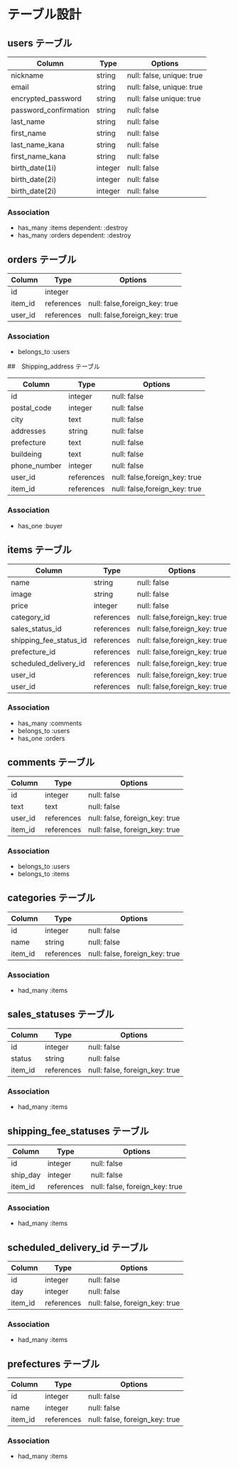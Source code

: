 # テーブル設計

## users テーブル

| Column                   | Type    | Options                   |
| ------------------------ | ------- | ------------------------- |
| nickname                 | string  | null: false, unique: true |
| email                    | string  | null: false, unique: true |
| encrypted_password       | string  | null: false  unique: true |
| password_confirmation    | string  | null: false               |
| last_name                | string  | null: false               |
| first_name               | string  | null: false               |
| last_name_kana           | string  | null: false               |
| first_name_kana          | string  | null: false               |
| birth_date(1i)           | integer | null: false               |
| birth_date(2i)           | integer | null: false               |
| birth_date(2i)           | integer | null: false               |

### Association

- has_many :items dependent: :destroy
- has_many :orders dependent: :destroy 


## orders テーブル

| Column    | Type       | Options                       |
| --------- | ---------- | ----------------------------- |
| id        | integer    |                               |
| item_id   | references | null: false,foreign_key: true |
| user_id   | references | null: false,foreign_key: true |

### Association

- belongs_to :users


##　Shipping_address テーブル


| Column        | Type       | Options                       |
| ------------- | ---------- | ----------------------------- |
| id            | integer    | null: false                   |
| postal_code   | integer    | null: false                   |
| city          | text       | null: false                   |
| addresses     | string     | null: false                   |
| prefecture    | text       | null: false                   |
| buildeing     | text       | null: false                   |
| phone_number  | integer    | null: false                   |
| user_id       | references | null: false,foreign_key: true |
| item_id       | references | null: false,foreign_key: true |

### Association

- has_one :buyer

## items テーブル

| Column                  | Type       | Options                       |
| ----------------------- | ---------- | ----------------------------- |
| name                    | string     | null: false                   |
| image                   | string     | null: false                   |
| price                   | integer    | null: false                   |
| category_id             | references | null: false,foreign_key: true |
| sales_status_id         | references | null: false,foreign_key: true |
| shipping_fee_status_id  | references | null: false,foreign_key: true |
| prefecture_id           | references | null: false,foreign_key: true |
| scheduled_delivery_id   | references | null: false,foreign_key: true |
| user_id                 | references | null: false,foreign_key: true |
| user_id                 | references | null: false,foreign_key: true |

### Association

- has_many :comments
- belongs_to :users  
- has_one :orders



## comments テーブル

| Column    | Type         | Options                        |
| --------- | ------------ | ------------------------------ |
| id        | integer      | null: false                    |
| text      | text         | null: false                    |
| user_id   | references   | null: false, foreign_key: true |
| item_id   | references   | null: false, foreign_key: true |

### Association

- belongs_to :users
- belongs_to :items

## categories テーブル

| Column    | Type         | Options                        |
| --------- | ------------ | ------------------------------ |
| id        | integer      | null: false                    |
| name      | string         | null: false                    |
| item_id   | references   | null: false, foreign_key: true |

### Association

- had_many :items


## sales_statuses テーブル

| Column    | Type         | Options                        |
| --------- | ------------ | ------------------------------ |
| id        | integer      | null: false                    |
| status    | string         | null: false                    |
| item_id   | references   | null: false, foreign_key: true |

### Association

- had_many :items

## shipping_fee_statuses テーブル

| Column    | Type         | Options                        |
| --------- | ------------ | ------------------------------ |
| id        | integer      | null: false                    |
| ship_day  | integer      | null: false                    |
| item_id   | references   | null: false, foreign_key: true |

### Association

- had_many :items




## scheduled_delivery_id テーブル

| Column    | Type         | Options                        |
| --------- | ------------ | ------------------------------ |
| id        | integer      | null: false                    |
| day       | integer      | null: false                    |
| item_id   | references   | null: false, foreign_key: true |

### Association

- had_many :items



## prefectures テーブル

| Column    | Type         | Options                        |
| --------- | ------------ | ------------------------------ |
| id        | integer      | null: false                    |
| name      | integer      | null: false                    |
| item_id   | references   | null: false, foreign_key: true |

### Association

- had_many :items


